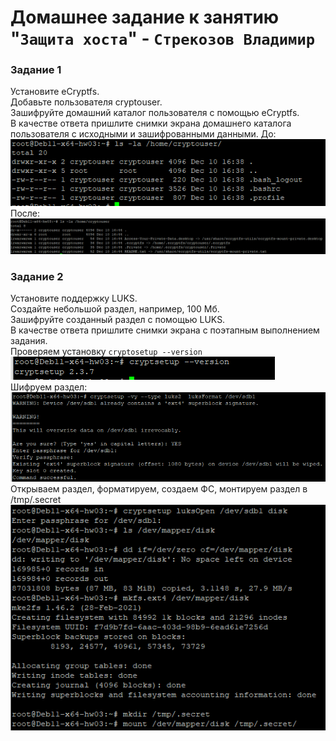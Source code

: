 # Домашнее задание к занятию "`Защита хоста`" - `Стрекозов Владимир`

### Задание 1
Установите eCryptfs.  
Добавьте пользователя cryptouser.  
Зашифруйте домашний каталог пользователя с помощью eCryptfs.  
В качестве ответа пришлите снимки экрана домашнего каталога пользователя с исходными и зашифрованными данными. 
До:  
![](https://github.com/Svalker1989/Host_protection/blob/main/Z1_1.PNG)    
После:  
![](https://github.com/Svalker1989/Host_protection/blob/main/Z1_2.PNG)   
### Задание 2
Установите поддержку LUKS.  
Создайте небольшой раздел, например, 100 Мб.  
Зашифруйте созданный раздел с помощью LUKS.  
В качестве ответа пришлите снимки экрана с поэтапным выполнением задания.  
Проверяем установку `cryptosetup --version`  
![](https://github.com/Svalker1989/Host_protection/blob/main/Z2_2.PNG)  
Шифруем раздел:  
![](https://github.com/Svalker1989/Host_protection/blob/main/Z2_3.PNG)    
Открываем раздел, форматируем, создаем ФС, монтируем раздел в /tmp/.secret  
![](https://github.com/Svalker1989/Host_protection/blob/main/Z2_4.PNG)  
